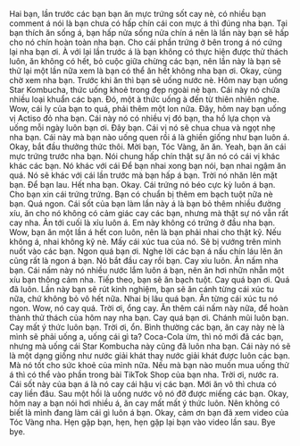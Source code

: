 Hai bạn, lần trước các bạn bạn ăn mực trứng sốt cay nè, có nhiều bạn comment á nói là bạn chưa có hấp chín cái con mực á thì đúng nha bạn. Tại bạn thích ăn sống á, bạn hấp nửa sống nửa chín á nên là lần này bạn sẽ hấp cho nó chín hoàn toàn nha bạn. Cho cái phần trứng ở bên trong á nó cứng lại nha bạn ơi. À với lại lần trước á là bạn không có thực hiện được thử thách luôn, ăn không có hết, bỏ cuộc giữa chừng các bạn, nên lần này là bạn sẽ thử lại một lần nữa xem là bạn có thể ăn hết không nha bạn ơi. Okay, cùng chờ xem nha bạn. Trước khi ăn thì bạn sẽ uống nước nè. Hôm nay bạn uống Star Kombucha, thức uống khoẻ trong đẹp ngoài nè bạn. 
Cái này nó chứa nhiều loại khuẩn các bạn. 
Đó, một à thức uống à đến từ thiên nhiên nghe. 
Wow, cái ly của bạn to quá, phải thêm một lon nữa. Đây, hôm nay bạn uống vị Actiso đỏ nha bạn. Cái này nó có nhiều vị đó bạn, tha hồ lựa chọn và uống mỗi ngày luôn bạn ơi. 
Đây bạn. 
Cái vị nó sẽ chua chua và ngọt nhẹ nha bạn. 
Cái này mà bạn nào uống quen rồi á là ghiền giống như bạn luôn á. Okay, bắt đầu thưởng thức thôi. Mời bạn, Tóc Vàng, ăn ăn. Yeah, bạn ăn cái mực trứng trước nha bạn. 
Nói chung hấp chín thật sự ăn nó có cái vị khác khác các bạn. 
Nó khác với cái Để bạn nhai xong bạn nói, bạn nhai ngậm ăn quá. Nó sẽ khác với cái lần trước mà bạn hấp á bạn. Trời nó nhăn lên mặt bạn. Để bạn lau. Hết nha bạn. Okay. Cái trứng nó béo cực kỳ luôn á bạn. Cho bạn xin cái trứng trứng. Bạn có chuẩn bị thêm em bạch tuột nữa nè bạn. Quá ngon. 
Cái sốt của bạn làm lần này á là bạn bỏ thêm nhiều đường xíu, ăn cho nó không có cảm giác cay các bạn, nhưng mà thật sự nó vẫn rất cay nha. Ăn tới cuối là xỉu luôn á. 
Em này không có trứng ở đầu nha bạn. Wow, bạn ăn một lần á hết con luôn, nên là bạn phải nhai cho thật kỹ. Nếu không á, nhai không kỹ nè. Mấy cái xúc tua của nó. Sẽ bị vướng trên mình nuốt vào các bạn. Ngon quá bạn ơi. Nghe lời các bạn á nấu chín láu lên ăn cũng rất là ngon á bạn. 
Nó bắt đầu cay rồi bạn. Cay xỉu luôn. Ăn nấm nha bạn. 
Cái nấm này nó nhiều nước lắm luôn á bạn, nên ăn hơi nhữn nhẵn một xíu bạn thông cảm nha. Tiếp theo, bạn sẽ ăn bạch tuột. Cay quá bạn ơi. Quá đã luôn. Lần này bạn sẽ rút kinh nghiệm, bạn sẽ ăn cánh từng cái xúc tu nữa, chứ không bỏ vô hết nữa. Nhai bị lâu quá bạn. 
Ăn từng cái xúc tu nó ngon. 
Wow, nó cay quá. Trời ơi, ổng cay. Ăn thêm cái nấm này nữa, để hoàn thành thử thách của hôm nay nha bạn. Cay quá bạn ơi. Chánh mũi luôn bạn. Cay mất ý thức luôn bạn. Trời ơi, ổn. Bình thường các bạn, ăn cay này nè là mình sẽ phải uống a, uống cái gì ta? Coca-Cola ừm, thì nó mới đã các bạn, nhưng mà uống cái Star Kombucha này cũng đã luôn nha bạn. Cái này nó sẽ là một dạng giống như nước giải khát thay nước giải khát được luôn các bạn. Mà nó tốt cho sức khoẻ của mình nữa. Nếu mà bạn nào muốn mua uống thử á thì có thể vào phần trong bài TikTok Shop của bạn nha. Trời ơi, nước ra. Cái sốt này của bạn á là nó cay cái hậu vị các bạn. Mới ăn vô thì chưa có cay liền đâu. Sau một hồi là uống nước vô nó đỡ được miếng các bạn. Okay, hôm nay a bạn nói hơi nhiều á, ăn cay mất mất ý thức luôn. Nên không có biết là mình đang làm cái gì luôn á bạn. Okay, cảm ơn bạn đã xem video của Tóc Vàng nha. Hẹn gặp bạn, hẹn, hẹn gặp lại bạn vào video lần sau. Bye bye.